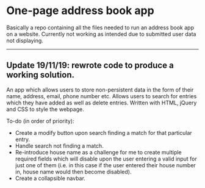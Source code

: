 # One-page address book app

Basically a repo containing all the files needed to run an address book app on a website. Currently not working as intended due to submitted user data not displaying. 

-------------
Update 19/11/19: rewrote code to produce a working solution.
-------------

An app which allows users to store non-persistent data in the form of their name, address, email, phone number etc. Allows users to search for entries which they have added as well as delete entries. Written with HTML, jQuery and CSS to style the webpage. 

To-do (in order of priority): 
- Create a modify button upon search finding a match for that particular entry.
- Handle search not finding a match.
- Re-introduce house name as a challenge for me to create multiple required fields which will disable upon the user entering a valid input for just one of them (i.e. in this case if the user entered their house number in, house name would then become disabled). 
- Create a collapsible navbar. 

